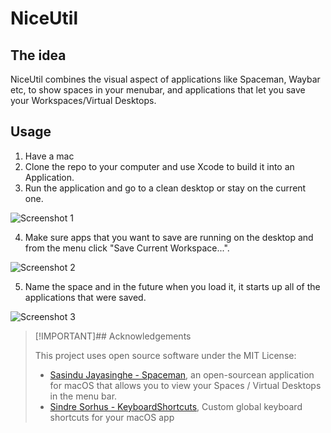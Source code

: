 # NiceUtil

## The idea

NiceUtil combines the visual aspect of applications like Spaceman, Waybar etc, to show spaces in your menubar, and applications that let you save your Workspaces/Virtual Desktops.

## Usage

1. Have a mac
2. Clone the repo to your computer and use Xcode to build it into an Application.
3. Run the application and go to a clean desktop or stay on the current one.

![Screenshot 1](https://github.com/user-attachments/assets/1f18566a-7ed4-4d67-92da-e3c7516bcad4)

4. Make sure apps that you want to save are running on the desktop and from the menu click "Save Current Workspace...".

![Screenshot 2](https://github.com/user-attachments/assets/4c2a3361-ce37-4b11-a4e4-88f26e7b09f5)

5. Name the space and in the future when you load it, it starts up all of the applications that were saved.
   
![Screenshot 3](https://github.com/user-attachments/assets/749f683c-9b9f-4804-b53a-507da252c5ac)

> [!IMPORTANT]## Acknowledgements
>
> This project uses open source software under the MIT License:
>
> - [Sasindu Jayasinghe - Spaceman](https://github.com/Jaysce/Spaceman), an open-sourcean application for macOS that allows you to view your Spaces / Virtual Desktops in the menu bar.
> - [Sindre Sorhus - KeyboardShortcuts](https://github.com/sindresorhus/KeyboardShortcuts?tab=readme-ov-file), Custom global keyboard shortcuts for your macOS app
